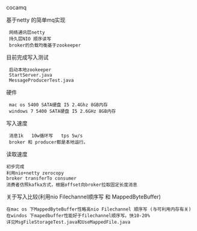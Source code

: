 
cocamq

基于netty 的简单mq实现

     网络通讯层netty
     持久层NIO 顺序读写
     broker的负载均衡基于zookeeper

目前完成写入测试

     启动本地zookeeper
     StartServer.java
     MessageProducerTest.java

硬件 

     mac os 5400 SATA硬盘 I5 2.4Ghz 8GB内存
     windows 7 5400 SATA硬盘 I5 2.6GHz 8GB内存
     
写入速度

     消息1k   10w循环写   tps 5w/s
     broker 和 producer都是本地运行。
读取速度

    初步完成
    利用nio+netty zerocopy
    broker transferTo consumer
    消费者仿照kafka方式，根据offset向broker拉取固定长度消息

关于写入比较(利用nio Filechannel顺序写 和 MappedByteBuffer)

     
    在mac os 下MappedByteBuffer性略高nio Filechannel 顺序写 (与可利用内存有关)
    在windos 下mapedbuffer性能好于filechannel顺序写。快10-20%
    详见MsgFileStorageTest.java和UseMappedFile.java
